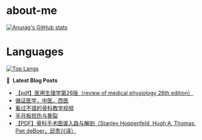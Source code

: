 # about-me
[![Anurag's GitHub stats](https://github-readme-stats.vercel.app/api?username=whitewatercn)](https://github.com/anuraghazra/github-readme-stats)

# Languages
[![Top Langs](https://github-readme-stats.vercel.app/api/top-langs/?username=whitewatercn)](https://github.com/anuraghazra/github-readme-stats)

📕 &nbsp;**Latest Blog Posts**
<!-- BLOG-POST-LIST:START -->
- [【pdf】医用生理学第26版（review of medical physiology 26th edition）](https://forum.beginner.center/t/topic/907/1)
- [循证医学，中医，西医](https://forum.beginner.center/t/topic/906/1)
- [看过不错的骨科教学视频](https://forum.beginner.center/t/topic/432/13)
- [半月板损伤与撕裂](https://forum.beginner.center/t/topic/901/1)
- [【PDF】骨科手术图谱入路与解剖（Stanley Hoppenfeld, Hugh A. Thomas, Piet deBoer，邱贵兴译）](https://forum.beginner.center/t/topic/899/1)
<!-- BLOG-POST-LIST:END -->
